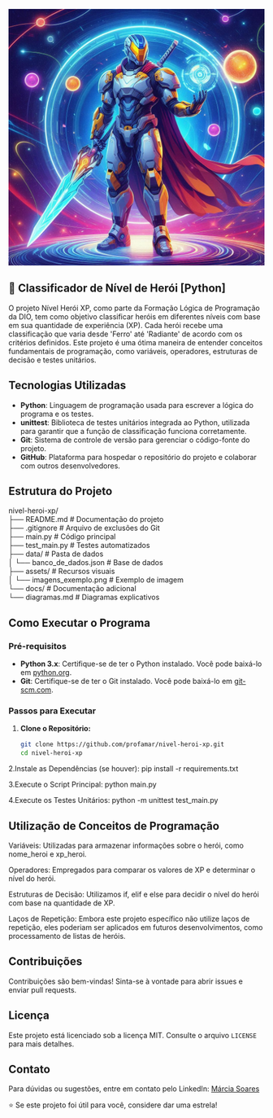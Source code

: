 ![Diagrama do Projeto](https://github.com/profamar/nivel-heroi-xp/blob/main/Classificador%20de%20N%C3%ADvel%20de%20Her%C3%B3i%20%5BPython.png)

##  🚀 Classificador de Nível de Herói [Python]

O projeto Nível Herói XP, como parte da Formação Lógica de Programação da DIO, tem como objetivo classificar heróis em diferentes níveis com base em sua quantidade de experiência (XP). Cada herói recebe uma classificação que varia desde 'Ferro' até 'Radiante' de acordo com os critérios definidos. Este projeto é uma ótima maneira de entender conceitos fundamentais de programação, como variáveis, operadores, estruturas de decisão e testes unitários.

## Tecnologias Utilizadas

- **Python**: Linguagem de programação usada para escrever a lógica do programa e os testes.
- **unittest**: Biblioteca de testes unitários integrada ao Python, utilizada para garantir que a função de classificação funciona corretamente.
- **Git**: Sistema de controle de versão para gerenciar o código-fonte do projeto.
- **GitHub**: Plataforma para hospedar o repositório do projeto e colaborar com outros desenvolvedores.

## Estrutura do Projeto

nivel-heroi-xp/  
├── README.md              # Documentação do projeto  
├── .gitignore             # Arquivo de exclusões do Git  
├── main.py                # Código principal  
├── test_main.py           # Testes automatizados  
├── data/                  # Pasta de dados  
│   └── banco_de_dados.json  # Base de dados  
├── assets/                # Recursos visuais  
│   └── imagens_exemplo.png  # Exemplo de imagem  
└── docs/                  # Documentação adicional  
    └── diagramas.md       # Diagramas explicativos  

## Como Executar o Programa

### Pré-requisitos

- **Python 3.x**: Certifique-se de ter o Python instalado. Você pode baixá-lo em [python.org](https://www.python.org/).
- **Git**: Certifique-se de ter o Git instalado. Você pode baixá-lo em [git-scm.com](https://git-scm.com/).

### Passos para Executar

1. **Clone o Repositório:**
   ```sh
   git clone https://github.com/profamar/nivel-heroi-xp.git
   cd nivel-heroi-xp
2.Instale as Dependências (se houver):
pip install -r requirements.txt

3.Execute o Script Principal:
python main.py

4.Execute os Testes Unitários:
python -m unittest test_main.py

## Utilização de Conceitos de Programação
Variáveis: Utilizadas para armazenar informações sobre o herói, como nome_heroi e xp_heroi.

Operadores: Empregados para comparar os valores de XP e determinar o nível do herói.

Estruturas de Decisão: Utilizamos if, elif e else para decidir o nível do herói com base na quantidade de XP.

Laços de Repetição: Embora este projeto específico não utilize laços de repetição, eles poderiam ser aplicados em futuros desenvolvimentos, como processamento de listas de heróis.

## Contribuições
Contribuições são bem-vindas! Sinta-se à vontade para abrir issues e enviar pull requests.

## Licença

Este projeto está licenciado sob a licença MIT. Consulte o arquivo `LICENSE` para mais detalhes.

## Contato

Para dúvidas ou sugestões, entre em contato pelo LinkedIn: [Márcia Soares](https://www.linkedin.com/in/márcia-soares-236974256)

⭐ Se este projeto foi útil para você, considere dar uma estrela!

